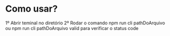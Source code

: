 # Como usar?

1º Abrir teminal no diretório
2º Rodar o comando npm run cli pathDoArquivo ou npm run cli pathDoArquivo valid para verificar o status code
